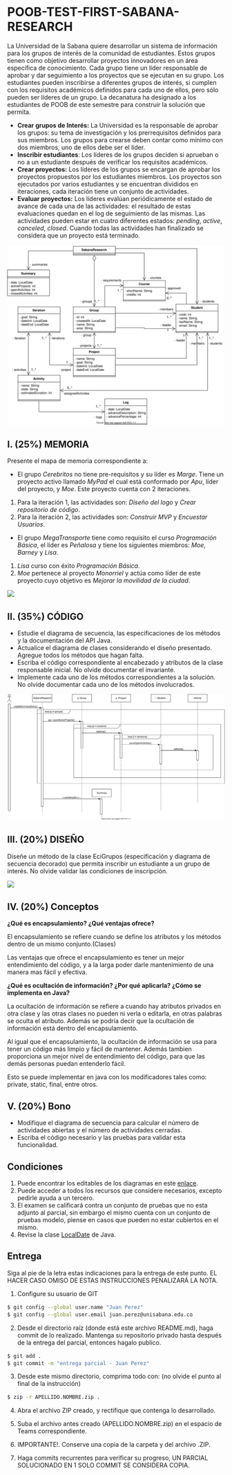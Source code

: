 # POOB-TEST-FIRST-SABANA-RESEARCH

La Universidad de la Sabana quiere desarrollar un sistema de información para los grupos de interés de la comunidad de estudiantes. Estos grupos tienen como objetivo desarrollar proyectos innovadores en un área específica de conocimiento. Cada grupo tiene un líder responsable de aprobar y dar seguimiento a los proyectos que se ejecutan en su grupo. Los estudiantes pueden inscribirse a diferentes grupos de interés, si cumplen con los requisitos académicos definidos para cada uno de ellos, pero sólo pueden ser líderes de un grupo. La decanatura ha designado a los estudiantes de POOB de este semestre para construir la solución que permita.

* **Crear grupos de Interés:** La Universidad es la responsable de aprobar los grupos: su tema de investigación y los prerrequisitos definidos para sus miembros. Los grupos para crearse deben contar como mínimo con dos miembros, uno de ellos debe ser el líder.
* **Inscribir estudiantes**: Los líderes de los grupos deciden si aprueban o no a un estudiante después de verificar los requisitos académicos.
* **Crear proyectos:** Los líderes de los grupos se encargan de aprobar los proyectos propuestos por los estudiantes miembros. Los proyectos son ejecutados por varios estudiantes y se encuentran divididos en iteraciones, cada iteración tiene un conjunto de actividades. 
* **Evaluar proyectos:** Los líderes evalúan periódicamente el estado de avance de cada una de las actividades: el resultado de estas evaluaciones quedan en el log de seguimiento de las mismas. Las actividades pueden estar en cuatro diferentes estados: *pending*, *active*, *canceled*, *closed*. Cuando todas las actividades han finalizado se considera que un proyecto está terminado.

![](img/classes-diagram.svg)

## I. (25%) MEMORIA

Presente el mapa de memoria correspondiente a:

* El grupo *Cerebritos* no tiene pre-requisitos y su líder es *Marge*. Tiene un proyecto activo llamado *MyPad* el cual está conformado por *Apu*, líder del proyecto, y *Moe*. Este proyecto cuenta con 2 iteraciones. 

1. Para la iteración 1, las actividades son: *Diseño del logo* y *Crear repositorio de código*.
2. Para la iteración 2, las actividades son: *Construir MVP* y *Encuestar Usuarios*.  

* El grupo *MegaTransporte* tiene como requisito el curso *Programación Básica*, el líder es *Peñalosa* y tiene los siguientes miembros: *Moe*, *Barney* y *Lisa*. 

1. *Lisa* curso con éxito *Programación Básica*. 
2. *Moe* pertenece al proyecto *Monorriel* y actúa como líder de este proyecto cuyo objetivo es *Mejorar la movilidad de la ciudad*.

<img src="https://i.imgur.com/QJAMPbA.png">

## II. (35%) CÓDIGO

* Estudie el diagrama de secuencia, las especificaciones de los métodos y la documentación del API Java.
* Actualice el diagrama de clases considerando el diseño presentado. Agregue todos los métodos que hagan falta.
* Escriba el código correspondiente al encabezado y atributos de la clase responsable inicial. No olvide documentar el invariante.
* Implemente cada uno de los métodos correspondientes a la solución. No olvide documentar cada uno de los métodos involucrados.

![](img/sequence-diagram.svg)

## III. (20%) DISEÑO

Diseñe un método de la clase EciGrupos (especificación y diagrama de secuencia decorado) que permita inscribir un estudiante a un grupo de interés. No olvide validar las condiciones de inscripción.

<img src="https://i.imgur.com/iUQj5Xv.png">

## IV. (20%) Conceptos
**¿Qué es encapsulamiento? ¿Qué ventajas ofrece?**

El encapsulamiento se refiere cuando se define los atributos y los métodos dentro de un mismo conjunto.(Clases)

Las ventajas que ofrece el encapsulamiento es tener un mejor entendimiento del código, y a la larga poder darle mantenimiento de una manera mas fácil y efectiva.

**¿Qué es ocultación de información? ¿Por qué aplicarla? ¿Cómo se implementa en Java?**

La ocultación de información se refiere a cuando hay atributos privados en otra clase y las otras clases no pueden ni verla o editarla, en otras palabras se oculta el atributo. Además se podría decir que la ocultación de información está dentro del encapsulamiento.

Al igual que el encapsulamiento, la ocultación de información se usa para tener un código más limpio y fácil de mantener. Además tambien proporciona un mejor nivel de entendimiento del código, para que las demás personas puedan entenderlo fácil.

Esto se puede implementar en java con los modificadores tales como: private, static, final, entre otros.


## V. (20%) Bono

* Modifique el diagrama de secuencia para calcular el número de actividades abiertas y el número de actividades cerradas.
* Escriba el código necesario y las pruebas para validar esta funcionalidad.

## Condiciones

1. Puede encontrar los editables de los diagramas en este [enlace](https://unisabanaedu-my.sharepoint.com/:u:/g/personal/diegopt_unisabana_edu_co/ESYDrd-h2lFDjnEWv7D6qmIBMd89yuTTzS1Q7P4d68IUjQ?e=g9OcpW).
2. Puede acceder a todos los recursos que considere necesarios, excepto pedirle ayuda a un tercero.
3. El examen se calificará contra un conjunto de pruebas que no esta adjunto al parcial, sin embargo el mismo cuenta con un conjunto de pruebas modelo, piense en casos que pueden no estar cubiertos en el mismo.
4. Revise la clase [LocalDate](https://docs.oracle.com/javase/8/docs/api/java/time/LocalDate.html) de Java.

## Entrega

Siga al pie de la letra estas indicaciones para la entrega de este punto. EL HACER CASO OMISO DE ESTAS INSTRUCCIONES PENALIZARÁ LA NOTA.

1. Configure su usuario de GIT

```bash
$ git config --global user.name "Juan Perez"
$ git config --global user.email juan.perez@unisabana.edu.co
```

2. Desde el directorio raíz (donde está este archivo README.md), haga commit de lo realizado. Mantenga su repositorio privado hasta después de la entrega del parcial, entonces hagalo publico.

```bash
$ git add .
$ git commit -m "entrega parcial - Juan Perez"
```

3. Desde este mismo directorio, comprima todo con: (no olvide el punto al final de la instrucción)

```bash
$ zip -r APELLIDO.NOMBRE.zip .
```

4. Abra el archivo ZIP creado, y rectifique que contenga lo desarrollado.

5. Suba el archivo antes creado (APELLIDO.NOMBRE.zip) en el espacio de Teams correspondiente.

6. IMPORTANTE!. Conserve una copia de la carpeta y del archivo .ZIP.

7. Haga commits recurrentes para verificar su progreso, UN PARCIAL SOLUCIONADO EN 1 SOLO COMMIT SE CONSIDERA COPIA.
 
